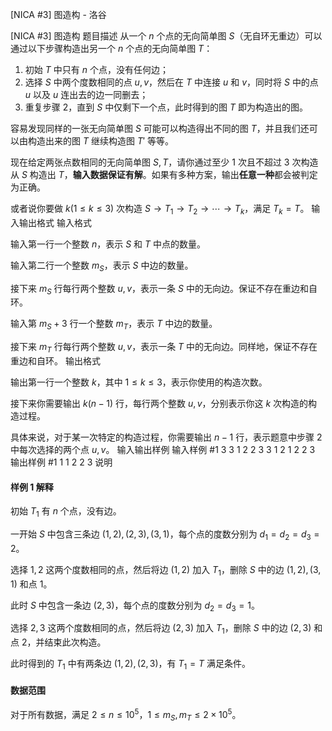 



[NICA #3] 图造构 - 洛谷














[NICA #3] 图造构
题目描述
从一个 $n$ 个点的无向简单图 $S$（无自环无重边）可以通过以下步骤构造出另一个 $n$ 个点的无向简单图 $T$：

1. 初始 $T$ 中只有 $n$ 个点，没有任何边；
2. 选择 $S$ 中两个度数相同的点 $u,v$，然后在 $T$ 中连接 $u$ 和 $v$，同时将 $S$ 中的点 $u$ 以及 $u$ 连出去的边一同删去；
3. 重复步骤 $2$，直到 $S$ 中仅剩下一个点，此时得到的图 $T$ 即为构造出的图。

容易发现同样的一张无向简单图 $S$ 可能可以构造得出不同的图 $T$，并且我们还可以由构造出来的图 $T$ 继续构造图 $T'$ 等等。

现在给定两张点数相同的无向简单图 $S,T$，请你通过至少 $1$ 次且不超过 $3$ 次构造从 $S$ 构造出 $T$，**输入数据保证有解**。如果有多种方案，输出**任意一种**都会被判定为正确。

或者说你要做 $k(1\le k\le 3)$ 次构造 $S\to T_1\to T_2\to \cdots\to T_k$，满足 $T_k=T$。
输入输出格式
输入格式

输入第一行一个整数 $n$，表示 $S$ 和 $T$ 中点的数量。

输入第二行一个整数 $m_S$，表示 $S$ 中边的数量。

接下来 $m_S$ 行每行两个整数 $u,v$，表示一条 $S$ 中的无向边。保证不存在重边和自环。

输入第 $m_S+3$ 行一个整数 $m_T$，表示 $T$ 中边的数量。

接下来 $m_T$ 行每行两个整数 $u,v$，表示一条 $T$ 中的无向边。同样地，保证不存在重边和自环。
输出格式

输出第一行一个整数 $k$，其中 $1\le k\le 3$，表示你使用的构造次数。

接下来你需要输出 $k(n-1)$ 行，每行两个整数 $u,v$，分别表示你这 $k$ 次构造的构造过程。

具体来说，对于某一次特定的构造过程，你需要输出 $n-1$ 行，表示题意中步骤 $2$ 中每次选择的两个点 $u,v$。
输入输出样例
输入样例 #1
3
3
1 2
2 3
3 1
2
1 2
2 3
输出样例 #1
1
1 2
2 3
说明
#### 样例 1 解释

初始 $T_1$ 有 $n$ 个点，没有边。

一开始 $S$ 中包含三条边 $(1,2),(2,3),(3,1)$，每个点的度数分别为 $d_1=d_2=d_3=2$。

选择 $1,2$ 这两个度数相同的点，然后将边 $(1,2)$ 加入 $T_1$，删除 $S$ 中的边 $(1,2),(3,1)$ 和点 $1$。

此时 $S$ 中包含一条边 $(2,3)$，每个点的度数分别为 $d_2=d_3=1$。

选择 $2,3$ 这两个度数相同的点，然后将边 $(2,3)$ 加入 $T_1$，删除 $S$ 中的边 $(2,3)$ 和点 $2$，并结束此次构造。

此时得到的 $T_1$ 中有两条边 $(1,2),(2,3)$，有 $T_1=T$ 满足条件。

#### 数据范围

对于所有数据，满足 $2\le n\le 10^5$，$1\le m_S,m_T\le 2\times 10^5$。






